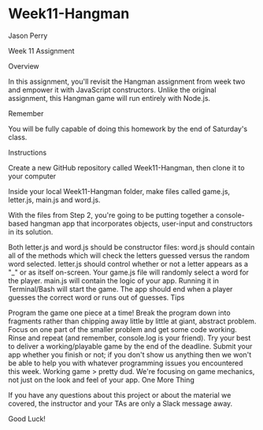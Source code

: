 # Week11-Hangman

Jason Perry

Week 11 Assignment

Overview

In this assignment, you'll revisit the Hangman assignment from week two and empower it with JavaScript constructors. Unlike the original assignment, this Hangman game will run entirely with Node.js.

Remember

You will be fully capable of doing this homework by the end of Saturday's class.

Instructions

Create a new GitHub repository called Week11-Hangman, then clone it to your computer

Inside your local Week11-Hangman folder, make files called game.js, letter.js, main.js and word.js.

With the files from Step 2, you're going to be putting together a console-based hangman app that incorporates objects, user-input and constructors in its solution.

Both letter.js and word.js should be constructor files:
word.js should contain all of the methods which will check the letters guessed versus the random word selected.
letter.js should control whether or not a letter appears as a "_" or as itself on-screen.
Your game.js file will randomly select a word for the player.
main.js will contain the logic of your app. Running it in Terminal/Bash will start the game.
The app should end when a player guesses the correct word or runs out of guesses.
Tips

Program the game one piece at a time! Break the program down into fragments rather than chipping away little by little at giant, abstract problem.
Focus on one part of the smaller problem and get some code working.
Rinse and repeat (and remember, console.log is your friend).
Try your best to deliver a working/playable game by the end of the deadline.
Submit your app whether you finish or not; if you don't show us anything then we won't be able to help you with whatever programming issues you encountered this week.
Working game > pretty dud. We're focusing on game mechanics, not just on the look and feel of your app.
One More Thing

If you have any questions about this project or about the material we covered, the instructor and your TAs are only a Slack message away.

Good Luck!

